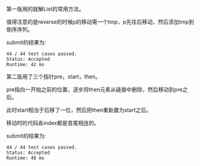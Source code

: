第一版用的就解List的常用方法。

值得注意的是reverse的时候p的移动需一个tmp，p先往后移动，然后添加tmp到倒序序列。

submit的结果为:
```
44 / 44 test cases passed.
Status: Accepted
Runtime: 42 ms
```

第二版用了三个指针pre，start，then。

pre指向一开始之前的位置，逐步将then元素从链接中删除，然后移动到pre之后。

此时start相当于后移了一位，然后把then重新置为start之后。

移动时的代码各index都是首尾相连的。

submit的结果为:
```
44 / 44 test cases passed.
Status: Accepted
Runtime: 48 ms
```
